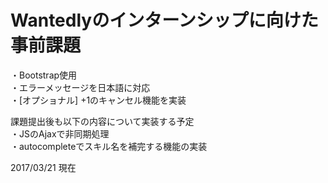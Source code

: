 # Wantedlyのインターンシップに向けた事前課題  

・Bootstrap使用  
・エラーメッセージを日本語に対応  
・[オプショナル] +1のキャンセル機能を実装  
  
課題提出後も以下の内容について実装する予定  
・JSのAjaxで非同期処理  
・autocompleteでスキル名を補完する機能の実装  
  
2017/03/21 現在  

